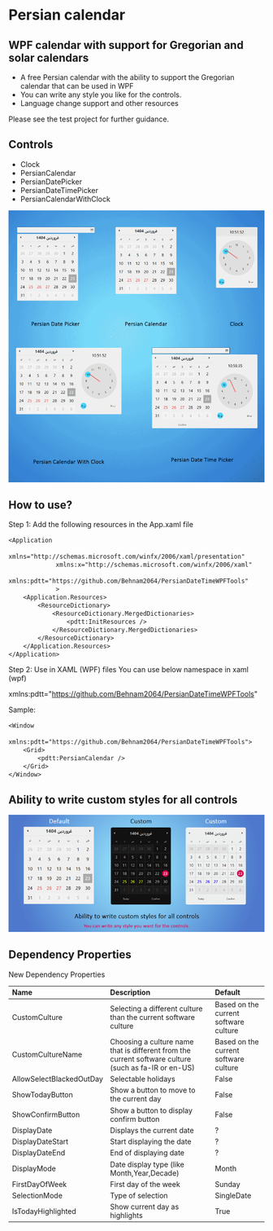 # Persian calendar
## WPF calendar with support for Gregorian and solar calendars

- A free Persian calendar with the ability to support the Gregorian calendar that can be used in WPF
- You can write any style you like for the controls.
- Language change support and other resources

Please see the test project for further guidance.

## Controls
- Clock
- PersianCalendar
- PersianDatePicker
- PersianDateTimePicker
- PersianCalendarWithClock

![IMAGE_DESCRIPTION](https://github.com/Behnam2064/PersianDateTimeWPFTools/blob/main/PersianDateTimeWPFTools/TestPersianCalendar/Controls.png)

## How to use?
Step 1: Add the following resources in the App.xaml file

```
<Application 
             xmlns="http://schemas.microsoft.com/winfx/2006/xaml/presentation"
             xmlns:x="http://schemas.microsoft.com/winfx/2006/xaml"
             xmlns:pdtt="https://github.com/Behnam2064/PersianDateTimeWPFTools"
             >
    <Application.Resources>
        <ResourceDictionary>
            <ResourceDictionary.MergedDictionaries>
                <pdtt:InitResources />
            </ResourceDictionary.MergedDictionaries>
        </ResourceDictionary>
    </Application.Resources>
</Application>
```

Step 2:
Use in XAML (WPF) files
You can use below namespace in xaml (wpf)

xmlns:pdtt="https://github.com/Behnam2064/PersianDateTimeWPFTools"


Sample:
```
<Window 
    xmlns:pdtt="https://github.com/Behnam2064/PersianDateTimeWPFTools">
    <Grid>
        <pdtt:PersianCalendar />
    </Grid>
</Window>
```


## Ability to write custom styles for all controls
![IMAGE_DESCRIPTION](https://github.com/Behnam2064/PersianDateTimeWPFTools/blob/main/PersianDateTimeWPFTools/TestPersianCalendar/Persian-calendar-Custom-Style.png)


## Dependency Properties
New Dependency Properties

| Name        | Description           | Default  |
| :------------- |:-------------| :-----|
| CustomCulture      | Selecting a different culture than the current software culture | Based on the current software culture |
| CustomCultureName     | Choosing a culture name that is different from the current software culture (such as fa-IR or en-US)      |   Based on the current software culture |
| AllowSelectBlackedOutDay | Selectable holidays      |    False |
| ShowTodayButton | Show a button to move to the current day   |    False |
| ShowConfirmButton | Show a button to display confirm button   |    False |
| DisplayDate | Displays the current date   |    ? |
| DisplayDateStart | Start displaying the date   |    ? |
| DisplayDateEnd | End of displaying date   |    ? |
| DisplayMode | Date display type (like Month,Year,Decade)   |    Month |
| FirstDayOfWeek | First day of the week  |    Sunday |
| SelectionMode | Type of selection  |    SingleDate |
| IsTodayHighlighted | Show current day as highlights  |    True |